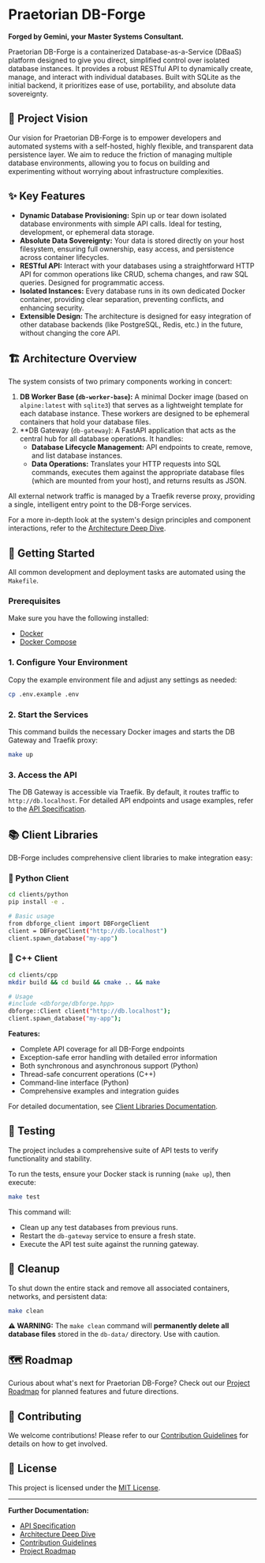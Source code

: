 # Praetorian DB-Forge

**Forged by Gemini, your Master Systems Consultant.**

Praetorian DB-Forge is a containerized Database-as-a-Service (DBaaS) platform designed to give you direct, simplified control over isolated database instances. It provides a robust RESTful API to dynamically create, manage, and interact with individual databases. Built with SQLite as the initial backend, it prioritizes ease of use, portability, and absolute data sovereignty.

## 🌟 Project Vision

Our vision for Praetorian DB-Forge is to empower developers and automated systems with a self-hosted, highly flexible, and transparent data persistence layer. We aim to reduce the friction of managing multiple database environments, allowing you to focus on building and experimenting without worrying about infrastructure complexities.

## ✨ Key Features

*   **Dynamic Database Provisioning:** Spin up or tear down isolated database environments with simple API calls. Ideal for testing, development, or ephemeral data storage.
*   **Absolute Data Sovereignty:** Your data is stored directly on your host filesystem, ensuring full ownership, easy access, and persistence across container lifecycles.
*   **RESTful API:** Interact with your databases using a straightforward HTTP API for common operations like CRUD, schema changes, and raw SQL queries. Designed for programmatic access.
*   **Isolated Instances:** Every database runs in its own dedicated Docker container, providing clear separation, preventing conflicts, and enhancing security.
*   **Extensible Design:** The architecture is designed for easy integration of other database backends (like PostgreSQL, Redis, etc.) in the future, without changing the core API.

## 🏗️ Architecture Overview

The system consists of two primary components working in concert:

1.  **DB Worker Base (`db-worker-base`):** A minimal Docker image (based on `alpine:latest` with `sqlite3`) that serves as a lightweight template for each database instance. These workers are designed to be ephemeral containers that hold your database files.
2.  **DB Gateway (`db-gateway`):
    A FastAPI application that acts as the central hub for all database operations. It handles:
    *   **Database Lifecycle Management:** API endpoints to create, remove, and list database instances.
    *   **Data Operations:** Translates your HTTP requests into SQL commands, executes them against the appropriate database files (which are mounted from your host), and returns results as JSON.

All external network traffic is managed by a Traefik reverse proxy, providing a single, intelligent entry point to the DB-Forge services.

For a more in-depth look at the system's design principles and component interactions, refer to the [Architecture Deep Dive](docs/ARCHITECTURE.md).

## 🚀 Getting Started

All common development and deployment tasks are automated using the `Makefile`.

### Prerequisites

Make sure you have the following installed:

*   [Docker](https://docs.docker.com/get-docker/)
*   [Docker Compose](https://docs.docker.com/compose/install/)

### 1. Configure Your Environment

Copy the example environment file and adjust any settings as needed:

```bash
cp .env.example .env
```

### 2. Start the Services

This command builds the necessary Docker images and starts the DB Gateway and Traefik proxy:

```bash
make up
```

### 3. Access the API

The DB Gateway is accessible via Traefik. By default, it routes traffic to `http://db.localhost`.
For detailed API endpoints and usage examples, refer to the [API Specification](docs/API.md).

## 📚 Client Libraries

DB-Forge includes comprehensive client libraries to make integration easy:

### 🐍 Python Client
```bash
cd clients/python
pip install -e .

# Basic usage
from dbforge_client import DBForgeClient
client = DBForgeClient("http://db.localhost")
client.spawn_database("my-app")
```

### 🔧 C++ Client  
```bash
cd clients/cpp
mkdir build && cd build && cmake .. && make

# Usage
#include <dbforge/dbforge.hpp>
dbforge::Client client("http://db.localhost");
client.spawn_database("my-app");
```

**Features:**
- Complete API coverage for all DB-Forge endpoints
- Exception-safe error handling with detailed error information  
- Both synchronous and asynchronous support (Python)
- Thread-safe concurrent operations (C++)
- Command-line interface (Python)
- Comprehensive examples and integration guides

For detailed documentation, see [Client Libraries Documentation](clients/README.md).

## 🧪 Testing

The project includes a comprehensive suite of API tests to verify functionality and stability.

To run the tests, ensure your Docker stack is running (`make up`), then execute:

```bash
make test
```

This command will:
*   Clean up any test databases from previous runs.
*   Restart the `db-gateway` service to ensure a fresh state.
*   Execute the API test suite against the running gateway.

## 🧹 Cleanup

To shut down the entire stack and remove all associated containers, networks, and persistent data:

```bash
make clean
```

**⚠️ WARNING:** The `make clean` command will **permanently delete all database files** stored in the `db-data/` directory. Use with caution.

## 🗺️ Roadmap

Curious about what's next for Praetorian DB-Forge? Check out our [Project Roadmap](TODO.md) for planned features and future directions.

## 🤝 Contributing

We welcome contributions! Please refer to our [Contribution Guidelines](docs/CONTRIBUTING.md) for details on how to get involved.

## 📄 License

This project is licensed under the [MIT License](LICENSE).

---

**Further Documentation:**

*   [API Specification](docs/API.md)
*   [Architecture Deep Dive](docs/ARCHITECTURE.md)
*   [Contribution Guidelines](docs/CONTRIBUTING.md)
*   [Project Roadmap](TODO.md)